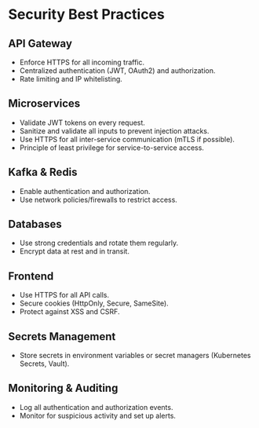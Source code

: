 # Security Best Practices

## API Gateway
- Enforce HTTPS for all incoming traffic.
- Centralized authentication (JWT, OAuth2) and authorization.
- Rate limiting and IP whitelisting.

## Microservices
- Validate JWT tokens on every request.
- Sanitize and validate all inputs to prevent injection attacks.
- Use HTTPS for all inter-service communication (mTLS if possible).
- Principle of least privilege for service-to-service access.

## Kafka & Redis
- Enable authentication and authorization.
- Use network policies/firewalls to restrict access.

## Databases
- Use strong credentials and rotate them regularly.
- Encrypt data at rest and in transit.

## Frontend
- Use HTTPS for all API calls.
- Secure cookies (HttpOnly, Secure, SameSite).
- Protect against XSS and CSRF.

## Secrets Management
- Store secrets in environment variables or secret managers (Kubernetes Secrets, Vault).

## Monitoring & Auditing
- Log all authentication and authorization events.
- Monitor for suspicious activity and set up alerts. 